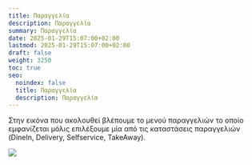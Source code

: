 ```yaml
---
title: Παραγγελία
description: Παραγγελία
summary: Παραγγελία
date: 2025-01-29T15:07:00+02:00
lastmod: 2025-01-29T15:07:00+02:00
draft: false
weight: 3250
toc: true
seo:
  noindex: false
  title: Παραγγελία
  description: Παραγγελία
---
```

Στην εικόνα που ακολουθεί βλέπουμε το μενού παραγγελιών το οποίο εμφανίζεται μόλις επιλέξουμε μία από τις καταστάσεις παραγγελιών (DineIn, Delivery, Selfservice, TakeAway).

![](/images/orders-menu.jpg)
